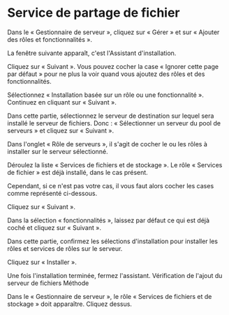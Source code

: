 # Service de partage de fichier

Dans le « Gestionnaire de serveur », cliquez sur « Gérer » et sur « Ajouter des rôles et fonctionnalités ».

La fenêtre suivante apparaît, c'est l'Assistant d'installation.

Cliquez sur « Suivant ». Vous pouvez cocher la case « Ignorer cette page par défaut » pour ne plus la voir quand vous ajoutez des rôles et des fonctionnalités.

Sélectionnez « Installation basée sur un rôle ou une fonctionnalité ». Continuez en cliquant sur « Suivant ».

Dans cette partie, sélectionnez le serveur de destination sur lequel sera installé le serveur de fichiers. Donc : « Sélectionner un serveur du pool de serveurs » et cliquez sur « Suivant ».

Dans l'onglet « Rôle de serveurs », il s'agit de cocher le ou les rôles à installer sur le serveur sélectionné.

Déroulez la liste « Services de fichiers et de stockage ». Le rôle « Services de fichier » est déjà installé, dans le cas présent.

Cependant, si ce n'est pas votre cas, il vous faut alors cocher les cases comme représenté ci-dessous.

Cliquez sur « Suivant ».

Dans la sélection « fonctionnalités », laissez par défaut ce qui est déjà coché et cliquez sur « Suivant ».

Dans cette partie, confirmez les sélections d'installation pour installer les rôles et services de rôles sur le serveur.

Cliquez sur « Installer ».

Une fois l'installation terminée, fermez l'assistant.
Vérification de l'ajout du serveur de fichiers
Méthode

Dans le « Gestionnaire de serveur », le rôle « Services de fichiers et de stockage » doit apparaître. Cliquez dessus.
